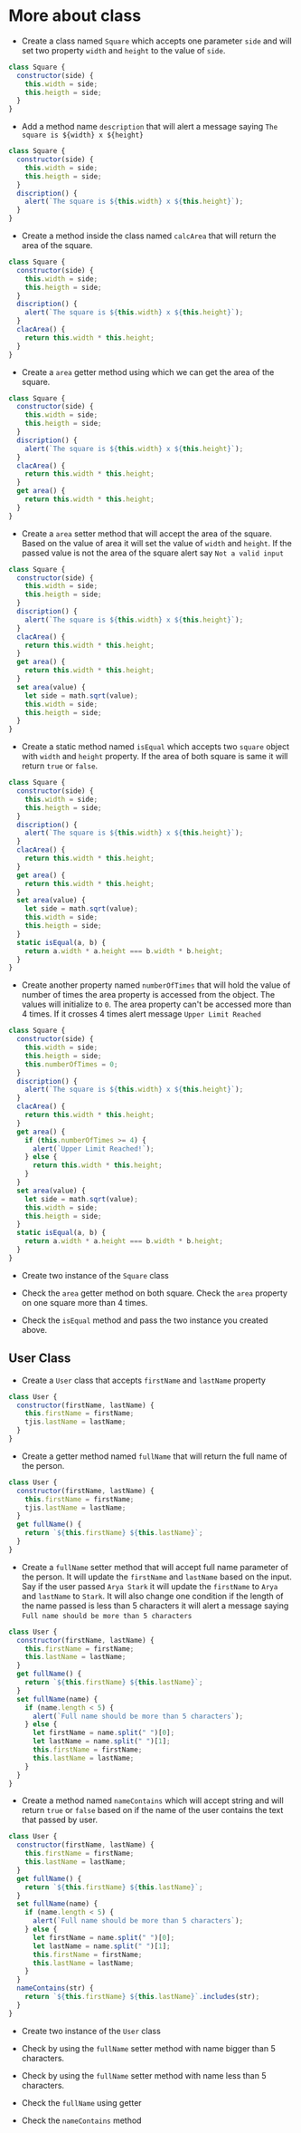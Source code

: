 # More about class

- Create a class named `Square` which accepts one parameter `side` and will set two property `width` and `height` to the value of `side`.

```js
class Square {
  constructor(side) {
    this.width = side;
    this.heigth = side;
  }
}
```

- Add a method name `description` that will alert a message saying `The square is ${width} x ${height}`

```js
class Square {
  constructor(side) {
    this.width = side;
    this.heigth = side;
  }
  discription() {
    alert(`The square is ${this.width} x ${this.height}`);
  }
}
```

- Create a method inside the class named `calcArea` that will return the area of the square.

```js
class Square {
  constructor(side) {
    this.width = side;
    this.heigth = side;
  }
  discription() {
    alert(`The square is ${this.width} x ${this.height}`);
  }
  clacArea() {
    return this.width * this.height;
  }
}
```

- Create a `area` getter method using which we can get the area of the square.

```js
class Square {
  constructor(side) {
    this.width = side;
    this.heigth = side;
  }
  discription() {
    alert(`The square is ${this.width} x ${this.height}`);
  }
  clacArea() {
    return this.width * this.height;
  }
  get area() {
    return this.width * this.height;
  }
}
```

- Create a `area` setter method that will accept the area of the square. Based on the value of area it will set the value of `width` and `height`. If the passed value is not the area of the square alert say `Not a valid input`

```js
class Square {
  constructor(side) {
    this.width = side;
    this.heigth = side;
  }
  discription() {
    alert(`The square is ${this.width} x ${this.height}`);
  }
  clacArea() {
    return this.width * this.height;
  }
  get area() {
    return this.width * this.height;
  }
  set area(value) {
    let side = math.sqrt(value);
    this.width = side;
    this.heigth = side;
  }
}
```

- Create a static method named `isEqual` which accepts two `square` object with `width` and `height` property. If the area of both square is same it will return `true` or `false`.

```js
class Square {
  constructor(side) {
    this.width = side;
    this.heigth = side;
  }
  discription() {
    alert(`The square is ${this.width} x ${this.height}`);
  }
  clacArea() {
    return this.width * this.height;
  }
  get area() {
    return this.width * this.height;
  }
  set area(value) {
    let side = math.sqrt(value);
    this.width = side;
    this.heigth = side;
  }
  static isEqual(a, b) {
    return a.width * a.height === b.width * b.height;
  }
}
```

- Create another property named `numberOfTimes` that will hold the value of number of times the area property is accessed from the object. The values will initialize to `0`. The area property can't be accessed more than 4 times. If it crosses 4 times alert message `Upper Limit Reached`

```js
class Square {
  constructor(side) {
    this.width = side;
    this.heigth = side;
    this.numberOfTimes = 0;
  }
  discription() {
    alert(`The square is ${this.width} x ${this.height}`);
  }
  clacArea() {
    return this.width * this.height;
  }
  get area() {
    if (this.numberOfTimes >= 4) {
      alert(`Upper Limit Reached!`);
    } else {
      return this.width * this.height;
    }
  }
  set area(value) {
    let side = math.sqrt(value);
    this.width = side;
    this.heigth = side;
  }
  static isEqual(a, b) {
    return a.width * a.height === b.width * b.height;
  }
}
```

- Create two instance of the `Square` class

- Check the `area` getter method on both square. Check the `area` property on one square more than 4 times.

- Check the `isEqual` method and pass the two instance you created above.

## User Class

- Create a `User` class that accepts `firstName` and `lastName` property

```js
class User {
  constructor(firstName, lastName) {
    this.firstName = firstName;
    tjis.lastName = lastName;
  }
}
```

- Create a getter method named `fullName` that will return the full name of the person.

```js
class User {
  constructor(firstName, lastName) {
    this.firstName = firstName;
    tjis.lastName = lastName;
  }
  get fullName() {
    return `${this.firstName} ${this.lastName}`;
  }
}
```

- Create a `fullName` setter method that will accept full name parameter of the person. It will update the `firstName` and `lastName` based on the input. Say if the user passed `Arya Stark` it will update the `firstName` to `Arya` and `lastName` to `Stark`. It will also change one condition if the length of the name passed is less than 5 characters it will alert a message saying `Full name should be more than 5 characters`

```js
class User {
  constructor(firstName, lastName) {
    this.firstName = firstName;
    this.lastName = lastName;
  }
  get fullName() {
    return `${this.firstName} ${this.lastName}`;
  }
  set fullName(name) {
    if (name.length < 5) {
      alert(`Full name should be more than 5 characters`);
    } else {
      let firstName = name.split(" ")[0];
      let lastName = name.split(" ")[1];
      this.firstName = firstName;
      this.lastName = lastName;
    }
  }
}
```

- Create a method named `nameContains` which will accept string and will return `true` or `false` based on if the name of the user contains the text that passed by user.

```js
class User {
  constructor(firstName, lastName) {
    this.firstName = firstName;
    this.lastName = lastName;
  }
  get fullName() {
    return `${this.firstName} ${this.lastName}`;
  }
  set fullName(name) {
    if (name.length < 5) {
      alert(`Full name should be more than 5 characters`);
    } else {
      let firstName = name.split(" ")[0];
      let lastName = name.split(" ")[1];
      this.firstName = firstName;
      this.lastName = lastName;
    }
  }
  nameContains(str) {
    return `${this.firstName} ${this.lastName}`.includes(str);
  }
}
```

- Create two instance of the `User` class

- Check by using the `fullName` setter method with name bigger than 5 characters.

- Check by using the `fullName` setter method with name less than 5 characters.

- Check the `fullName` using getter

- Check the `nameContains` method
